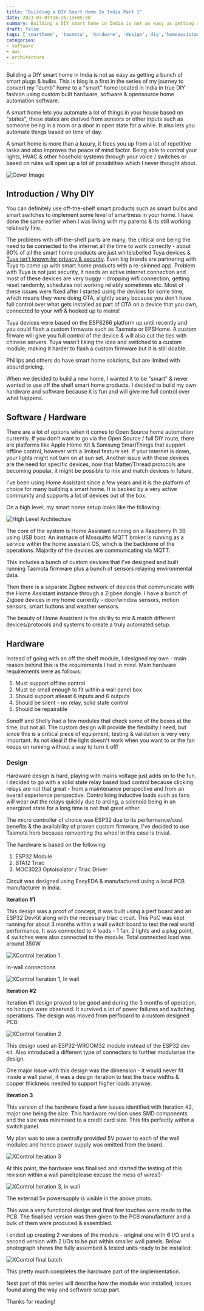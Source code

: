 ```yaml
---
title: "Building a DIY Smart Home In India Part 1"
date: 2023-07-07T16:26:13+05:30
summary: Building a DIY smart home in India is not as easy as getting a bunch of smart plugs & bulbs. This is my journey of converting my "dumb" home to a "smart" home in India using DIY methods using custom built hardware, software & opensource stack.
draft: false
tags: ['smarthome', 'tasmota', 'hardware', 'design','diy','homeassistant']
categories:
- software
- aws
- architecture
---
```


Building a DIY smart home in India is not as easy as getting a bunch of smart plugs & bulbs. This is blog is a first in the series of my journey to convert my "dumb" home to a "smart" home located in India in true DIY fashion using custom built hardware, software & opensource home automation software.

A smart home lets you automate a lot of things in your house based on "states", these states are derived from sensors or other inputs such as someone being in a room or a door in open state for a while. It also lets you automate things based on time of day.

A smart home is more than a luxury, it frees you up from a lot of repetitive tasks and also improves the peace of mind factor. Being able to control your lights, HVAC & other hosehold systems through your voice / switches or based on rules will open up a lot of possibilties which I never thought about.

![Cover Image](/assets/images/building-a-smart-home/home-automation-cover.png)

## Introduction / Why DIY

You can definitely use off-the-shelf smart products such as smart bulbs and smart switches to implement some level of smartness in your home. I have done the same earlier when I was living with my parents & its still working relatively fine. 

The problems with off-the-shelf parts are many, the critical one being the need to be connected to the internet all the time to work correctly - about 90% of all the smart home products are just whitelabelled Tuya devices & [Tuya isn't known for privacy & security](https://www.voanews.com/a/east-asia-pacific_voa-news-china_cybersecurity-experts-worried-chinese-firms-control-smart-devices/6209815.html). Even big brands are partnering with Tuya to come up with smart home products with a re-skinned app. Problem with Tuya is not just security, it needs an active internet connection and most of these devices are very buggy - dropping wifi connection, getting reset randomly, schedules not working reliably sometimes etc. Most of these issues were fixed after I started using the devices for some time, which means they were doing OTA, slightly scary because you don't have full control over what gets installed as part of OTA on a device that you own, connected to your wifi & hooked up to mains!

Tuya devices were based on the ESP8266 platform up until recently and you could flash a custom firmware such as Tasmota or EPSHome. A custom firware will give you full control of the device & will also cut the ties with chinese servers. Tuya wasn't liking the idea and switched to a custom module, making it harder to flash a custom firmware but it is still doable. 

Phillips and others do have smart home solutions, but are limited with absurd pricing. 

When we decided to build a new home, I wanted it to be "smart" & never wanted to use off the shelf smart home products. I decided to build my own hardware and software because it is fun and will give me full control over what happens.

## Software / Hardware

There are a lot of options when it comes to Open Source home automation currently. If you don't want to go via the Open Source / full DIY route, there are platforms like Apple Home Kit & Samsung SmartThings that support offline control, however with a limited feature set. If your internet is down, your lights might not turn on at sun set. Another issue with these devices are the need for specific devices, now that Matter/Thread protocols are becoming popular, it might be possible to mix and match devices in future.

I've been using Home Assistant since a few years and it is the platform of choice for many building a smart home. It is backed by a very active community and supports a lot of devices out of the box. 

On a high level, my smart home setup looks like the following:

![High Level Architecture](/assets/images/building-a-smart-home/HomeAutomation_Blog.drawio.png)

The core of the system is Home Assistant running on a Raspberry Pi 3B using USB boot. An instnace of Mosquitto MQTT broker is running as a service within the home assistant OS, which is the backbone of the operations. Majority of the devices are communicating via MQTT.

This includes a bunch of custom devices that I've designed and built running Tasmota firmware plus a bunch of sensors relaying environmental data.

Then there is a separate Zigbee network of devices that communicate with the Home Assistant instance through a Zigbee dongle. I have a bunch of Zigbee devices in my home currently - door/window sensors, motion sensors, smart buttons and weather sensors. 

The beauty of Home Assistant is the ability to mix & match different devices/protocols and systems to create a truly automated setup.

## Hardware

Instead of going with an off the shelf module, I designed my own - main reason behind this is the requirements I had in mind. Main hardware requirements  were as follows:

1. Must support offline control
2. Must be small enough to fit within a wall panel box
3. Should support atleast 6 inputs and 6 outputs
4. Should be silent - no relay, solid state control 
5. Should be repairable 

Sonoff and Shelly had a few modules that check some of the boxes at the time, but not all. The custom design will provide the flexibilty I need, but since this is a critical piece of equipment, testing & validation is very very important. Its not ideal if the light doesn't work when you want to or the fan keeps on running without a way to turn it off!

### Design

Hardware design is hard, playing with mains voltage just adds on to the fun. I decided to go with a solid state relay based load control because clicking relays are not that great - from a maintenance perspective and from an overall experience perspective. Controlloing inductive loads such as fans will wear out the relays quickly due to arcing, a solenoid being in an energized state for a long time is not that great either.

The micro controller of choice was ESP32 due to its performance/cost benefits & the availability of proven custom firmware, I've decided to use Tasmota here because reinventing the wheel in this case is trivial.

The hardware is based on the following:

1. ESP32 Module
2. BTA12 Triac
3. MOC3023 Optoisolator / Triac Driver

Circuit was designed using EasyEDA & manufactured using a local PCB manufacturer in India.

**Iteration #1**

This design was a proof of concept, it was built using a perf board and an ESP32 DevKit along with the necessary triac circuit. This PoC was kept running for about 3 months within a wall switch board to test the real world performance. It was connected to 4 loads - 1 fan, 2 lights and a plug point, 4 switches were also connected to the module. Total connected load was around 350W

![XControl Iteration 1](/assets/images/building-a-smart-home/iteration_1.jpg)

In-wall connections

![XControl Iteration 1, In wall](/assets/images/building-a-smart-home/iteration_1_wall_panel.jpg)

**Iteration #2**

Iteration #1 design proved to be good and during the 3 months of operation, no hiccups were observed. It survived a lot of power failures and switching operations. The design was moved from perfboard to a custom designed PCB:


![XControl Iteration 2](/assets/images/building-a-smart-home/iteration_2.jpg)

This design used an ESP32-WROOM32 module instead of the ESP32 dev kit. Also introduced a different type of connectors to further modularise the design.

One major issue with this design was the dimension - it would never fit inside a wall panel, it was a design iteration to test the trace widths & copper thickness needed to support higher loads anyway.

**Iteration 3**

This version of the hardware fixed a few issues identified with Iteration #2, major one being the size. This hardware revision uses SMD components and the size was minimised to a credit card size. This fits perfectly within a switch panel. 

My plan was to use a centrally provided 5V power to each of the wall modules and hence power supply was omitted from the board.

![XControl Iteration 3](/assets/images/building-a-smart-home/iteration_3.jpg)

At this point, the hardware was finalised and started the testing of this revision within a wall panel(please excuse the mess of wires!):

![XControl Iteration 3, in wall](/assets/images/building-a-smart-home/iteration_3_wall_mount.jpg)

The external 5v powersupply is visible in the above photo.

This was a very functional design and final few touches were made to the PCB. The finalised version was then given to the PCB manufacturer and a bulk of them were produced & assembled.

I ended up creating 2 versions of the module - original one with 6 I/O and a second version with 2 I/Os to be put within smaller wall panels. Below photograph shows the fully assembed & tested units ready to be installed:

![XControl final batch](/assets/images/building-a-smart-home/final_batch.jpg)

This pretty much completes the hardware part of the implementation. 

Next part of this series will describe how the module was installed, issues found along the way and software setup part.

Thanks for reading!